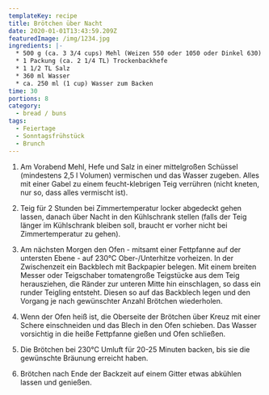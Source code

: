 ```yaml
---
templateKey: recipe
title: Brötchen über Nacht
date: 2020-01-01T13:43:59.209Z
featuredImage: /img/1234.jpg
ingredients: |-
  * 500 g (ca. 3 3/4 cups) Mehl (Weizen 550 oder 1050 oder Dinkel 630)
  * 1 Packung (ca. 2 1/4 TL) Trockenbackhefe
  * 1 1/2 TL Salz
  * 360 ml Wasser
  * ca. 250 ml (1 cup) Wasser zum Backen
time: 30
portions: 8
category:
  - bread / buns
tags:
  - Feiertage
  - Sonntagsfrühstück
  - Brunch
---
```


1. Am Vorabend Mehl, Hefe und Salz in einer mittelgroßen Schüssel (mindestens 2,5 l Volumen) vermischen und das Wasser zugeben. Alles mit einer Gabel zu einem feucht-klebrigen Teig verrühren (nicht kneten, nur so, dass alles vermischt ist).

2. Teig für 2 Stunden bei Zimmertemperatur locker abgedeckt gehen lassen, danach über Nacht in den Kühlschrank stellen (falls der Teig länger im Kühlschrank bleiben soll, braucht er vorher nicht bei Zimmertemperatur zu gehen).

3. Am nächsten Morgen den Ofen - mitsamt einer Fettpfanne auf der untersten Ebene - auf 230°C Ober-/Unterhitze vorheizen. In der Zwischenzeit ein Backblech mit Backpapier belegen. Mit einem breiten Messer oder Teigschaber tomatengroße Teigstücke aus dem Teig herausziehen, die Ränder zur unteren Mitte hin einschlagen, so dass ein runder Teigling entsteht. Diesen so auf das Backblech legen und den Vorgang je nach gewünschter Anzahl Brötchen wiederholen.

4. Wenn der Ofen heiß ist, die Oberseite der Brötchen über Kreuz mit einer Schere einschneiden und das Blech in den Ofen schieben. Das Wasser vorsichtig in die heiße Fettpfanne gießen und Ofen schließen.

5. Die Brötchen bei 230°C Umluft für 20-25 Minuten backen, bis sie die gewünschte Bräunung erreicht haben.

6. Brötchen nach Ende der Backzeit auf einem Gitter etwas abkühlen lassen und genießen.
